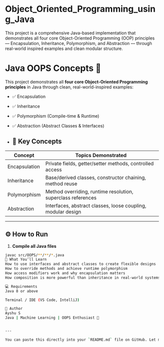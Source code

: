 # Object_Oriented_Programming_using_Java
This project is a comprehensive Java-based implementation that demonstrates all four core Object-Oriented Programming (OOP) principles — Encapsulation, Inheritance, Polymorphism, and Abstraction — through real-world inspired examples and clean modular structure.
# Java OOPS Concepts 🚀

This project demonstrates all **four core Object-Oriented Programming principles** in Java through clean, real-world-inspired examples:

- ✅ Encapsulation  
- ✅ Inheritance  
- ✅ Polymorphism (Compile-time & Runtime)  
- ✅ Abstraction (Abstract Classes & Interfaces)

- ## 🎯 Key Concepts

| Concept       | Topics Demonstrated                                           |
|---------------|---------------------------------------------------------------|
| Encapsulation | Private fields, getter/setter methods, controlled access      |
| Inheritance   | Base/derived classes, constructor chaining, method reuse      |
| Polymorphism  | Method overriding, runtime resolution, superclass references  |
| Abstraction   | Interfaces, abstract classes, loose coupling, modular design  |

---

## ⚙️ How to Run

1. **Compile all Java files**
```bash
javac src/OOPS/**/**/*.java
🧠 What You’ll Learn
How to use interfaces and abstract classes to create flexible designs
How to override methods and achieve runtime polymorphism
How access modifiers work and why encapsulation matters
How composition is more powerful than inheritance in real-world systems

💻 Requirements
Java 8 or above

Terminal / IDE (VS Code, IntelliJ)

👤 Author
Ayshu S
Java | Machine Learning | OOPS Enthusiast 🌸


---

You can paste this directly into your `README.md` file on GitHub. Let me know if you want a ready `.md` file or want to add profile badge, GitHub stats, or demo GIF later 😎💻

